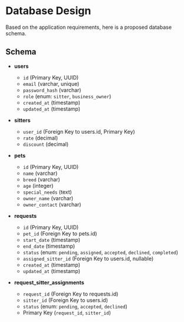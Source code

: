 # Database Design

Based on the application requirements, here is a proposed database schema.

## Schema

*   **users**
    *   `id` (Primary Key, UUID)
    *   `email` (varchar, unique)
    *   `password_hash` (varchar)
    *   `role` (enum: `sitter`, `business_owner`)
    *   `created_at` (timestamp)
    *   `updated_at` (timestamp)

*   **sitters**
    *   `user_id` (Foreign Key to users.id, Primary Key)
    *   `rate` (decimal)
    *   `discount` (decimal)

*   **pets**
    *   `id` (Primary Key, UUID)
    *   `name` (varchar)
    *   `breed` (varchar)
    *   `age` (integer)
    *   `special_needs` (text)
    *   `owner_name` (varchar)
    *   `owner_contact` (varchar)

*   **requests**
    *   `id` (Primary Key, UUID)
    *   `pet_id` (Foreign Key to pets.id)
    *   `start_date` (timestamp)
    *   `end_date` (timestamp)
    *   `status` (enum: `pending`, `assigned`, `accepted`, `declined`, `completed`)
    *   `assigned_sitter_id` (Foreign Key to users.id, nullable)
    *   `created_at` (timestamp)
    *   `updated_at` (timestamp)

*   **request_sitter_assignments**
    *   `request_id` (Foreign Key to requests.id)
    *   `sitter_id` (Foreign Key to users.id)
    *   `status` (enum: `pending`, `accepted`, `declined`)
    *   Primary Key (`request_id`, `sitter_id`)
